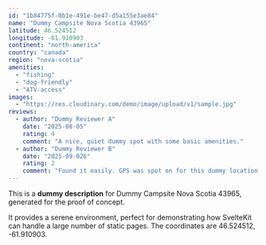 ```yaml
---
id: "1b84775f-0b1e-491e-be47-d5a155e3ae84"
name: "Dummy Campsite Nova Scotia 43965"
latitude: 46.524512
longitude: -61.910903
continent: "north-america"
country: "canada"
region: "nova-scotia"
amenities:
  - "fishing"
  - "dog-friendly"
  - "ATV-access"
images:
  - "https://res.cloudinary.com/demo/image/upload/v1/sample.jpg"
reviews:
  - author: "Dummy Reviewer A"
    date: "2025-08-05"
    rating: 4
    comment: "A nice, quiet dummy spot with some basic amenities."
  - author: "Dummy Reviewer B"
    date: "2025-09-026"
    rating: 2
    comment: "Found it easily. GPS was spot on for this dummy location."
---
```


This is a **dummy description** for Dummy Campsite Nova Scotia 43965, generated for the proof of concept.

It provides a serene environment, perfect for demonstrating how SvelteKit can handle a large number of static pages. The coordinates are 46.524512, -61.910903.
